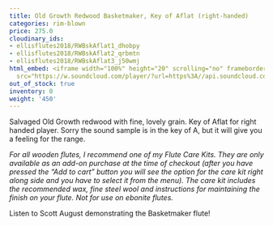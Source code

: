 ```yaml
---
title: Old Growth Redwood Basketmaker, Key of Aflat (right-handed)
categories: rim-blown
price: 275.0
cloudinary_ids:
- ellisflutes2018/RWBskAflat1_dhobpy
- ellisflutes2018/RWBskAflat2_qrbmtn
- ellisflutes2018/RWBskAflat3_j50wmj
html_embed: <iframe width="100%" height="20" scrolling="no" frameborder="no" allow="autoplay"
  src="https://w.soundcloud.com/player/?url=https%3A//api.soundcloud.com/tracks/536548146&color=%23ff5500&inverse=false&auto_play=false&show_user=true"></iframe>
out_of_stock: true
inventory: 0
weight: '450'
---
```


Salvaged Old Growth redwood with fine, lovely grain.  Key of Aflat for right handed player.  Sorry the sound sample is in the key of A, but it will give you a feeling for the range.

*For all wooden flutes, I recommend one of my Flute Care Kits.  They are only available as an add-on purchase at the time of checkout (after you have pressed the “Add to cart” button you will see the option for the care kit right along side and you have to select it from the menu). The care kit includes the recommended wax, fine steel wool and instructions for maintaining the finish on your flute.  Not for use on ebonite flutes.*

Listen to Scott August demonstrating the Basketmaker flute!
